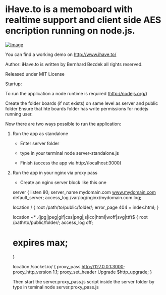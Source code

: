 
iHave.to is a memoboard with realtime support and client side AES encription running on node.js.
================================================================================================
[ ![Image](http://cdn.alternativeto.net/s/baa06179-4709-e211-a334-0025902c7e73_6_full.png "Image title") ](http://www.ihave.to/do/)

You can find a working demo on http://www.ihave.to/

Author:
iHave.to is written by Bernhard Bezdek all rights reserved.

Released under MIT License




Startup:


To run the application a node runtime is required (http://nodejs.org/)

Create the folder boards (if not exists) on same level as server and public folder
Ensure that hte boards folder has write permissions for nodejs running user.

Now there are two ways possible to run the application:

1) Run the app as standalone



    - Enter server folder
    - type in your terminal node server-standalone.js

    - Finish (access the app via http://localhost:3000)

2) Run the app in your nginx via proxy pass

    - Create an nginx server block like this one

	server {
     listen 80;
     server_name mydomain.com www.mydomain.com default_server;
     access_log /var/log/nginx/mydomain.com.log;



     location / {
        root /path/to/public/folder/;
        error_page    404 = index.html;
     }

     location ~* \.(jpg|jpeg|gif|css|png|js|ico|html|woff|svg|ttf)$ {
       root /path/to/public/folder/;
       access_log off;
      # expires max;
     }

     location /socket.io/ {
            proxy_pass http://127.0.0.1:3000;
            proxy_http_version 1.1;
            proxy_set_header Upgrade $http_upgrade;
     }


     Then start the server.proxy_pass.js script inside the server folder by type in teminal
     node server.proxy_pass.js


